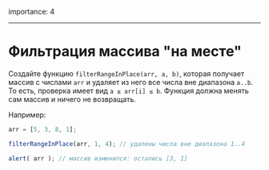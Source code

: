 importance: 4

---

# Фильтрация массива "на месте"

Создайте функцию `filterRangeInPlace(arr, a, b)`, которая получает массив с числами `arr` и удаляет из него все числа вне диапазона `a..b`.
То есть, проверка имеет вид `a ≤ arr[i] ≤ b`. Функция должна менять сам массив и ничего не возвращать.

Например:

```js
arr = [5, 3, 8, 1];

filterRangeInPlace(arr, 1, 4); // удалены числа вне диапазона 1..4

alert( arr ); // массив изменился: остались [3, 1]
```

